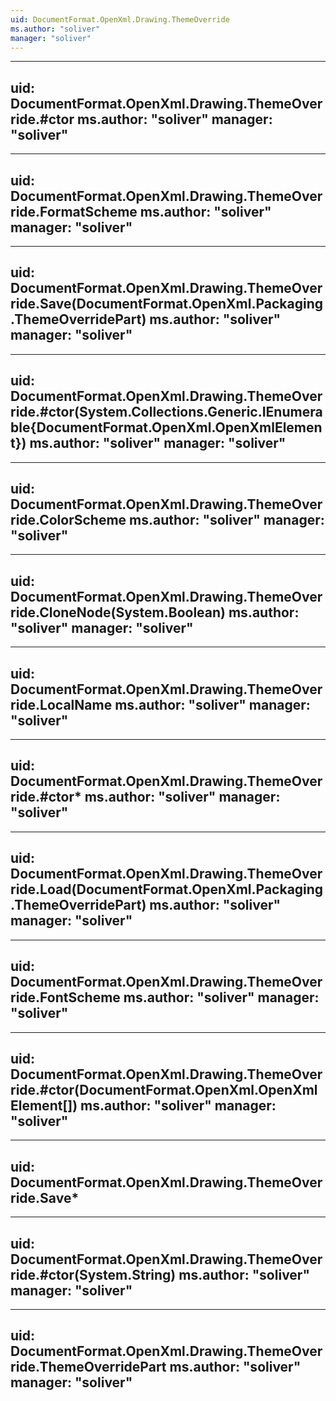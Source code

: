 ```yaml
---
uid: DocumentFormat.OpenXml.Drawing.ThemeOverride
ms.author: "soliver"
manager: "soliver"
---
```


---
uid: DocumentFormat.OpenXml.Drawing.ThemeOverride.#ctor
ms.author: "soliver"
manager: "soliver"
---

---
uid: DocumentFormat.OpenXml.Drawing.ThemeOverride.FormatScheme
ms.author: "soliver"
manager: "soliver"
---

---
uid: DocumentFormat.OpenXml.Drawing.ThemeOverride.Save(DocumentFormat.OpenXml.Packaging.ThemeOverridePart)
ms.author: "soliver"
manager: "soliver"
---

---
uid: DocumentFormat.OpenXml.Drawing.ThemeOverride.#ctor(System.Collections.Generic.IEnumerable{DocumentFormat.OpenXml.OpenXmlElement})
ms.author: "soliver"
manager: "soliver"
---

---
uid: DocumentFormat.OpenXml.Drawing.ThemeOverride.ColorScheme
ms.author: "soliver"
manager: "soliver"
---

---
uid: DocumentFormat.OpenXml.Drawing.ThemeOverride.CloneNode(System.Boolean)
ms.author: "soliver"
manager: "soliver"
---

---
uid: DocumentFormat.OpenXml.Drawing.ThemeOverride.LocalName
ms.author: "soliver"
manager: "soliver"
---

---
uid: DocumentFormat.OpenXml.Drawing.ThemeOverride.#ctor*
ms.author: "soliver"
manager: "soliver"
---

---
uid: DocumentFormat.OpenXml.Drawing.ThemeOverride.Load(DocumentFormat.OpenXml.Packaging.ThemeOverridePart)
ms.author: "soliver"
manager: "soliver"
---

---
uid: DocumentFormat.OpenXml.Drawing.ThemeOverride.FontScheme
ms.author: "soliver"
manager: "soliver"
---

---
uid: DocumentFormat.OpenXml.Drawing.ThemeOverride.#ctor(DocumentFormat.OpenXml.OpenXmlElement[])
ms.author: "soliver"
manager: "soliver"
---

---
uid: DocumentFormat.OpenXml.Drawing.ThemeOverride.Save*
---

---
uid: DocumentFormat.OpenXml.Drawing.ThemeOverride.#ctor(System.String)
ms.author: "soliver"
manager: "soliver"
---

---
uid: DocumentFormat.OpenXml.Drawing.ThemeOverride.ThemeOverridePart
ms.author: "soliver"
manager: "soliver"
---
